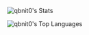 ![qbnit0's Stats](https://github-readme-stats.vercel.app/api?username=qbnit0&theme=dark&show_icons=true&hide_border=true&count_private=false)

![qbnit0's Top Languages](https://github-readme-stats.vercel.app/api/top-langs/?username=qbnit0&theme=dark&show_icons=true&hide_border=true&layout=compact)

